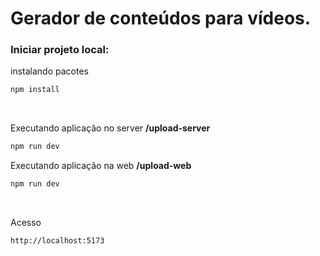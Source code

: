 # Gerador de conteúdos para vídeos.
<h3>Iniciar projeto local: </h3>
<p>instalando pacotes</p>

```bash
npm install
```
<br>
<p>Executando aplicação no server <b>/upload-server</b></p>

```bash
npm run dev
```
<p>Executando aplicação na web <b>/upload-web</b></p>

```bash
npm run dev
```
<br>

Acesso
```bash
http://localhost:5173
```